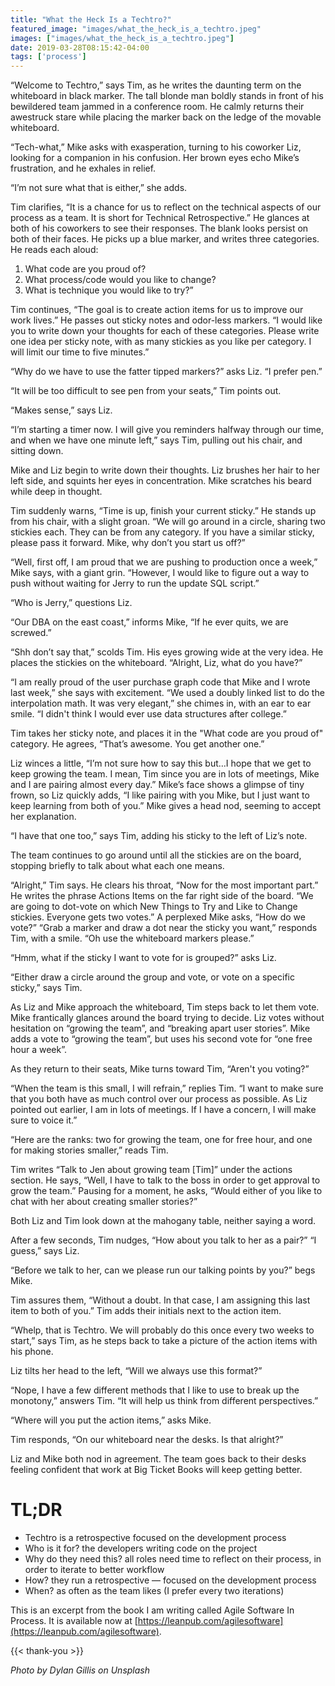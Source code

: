 ```yaml
---
title: "What the Heck Is a Techtro?"
featured_image: "images/what_the_heck_is_a_techtro.jpeg"
images: ["images/what_the_heck_is_a_techtro.jpeg"]
date: 2019-03-28T08:15:42-04:00
tags: ['process']
---
```


“Welcome to Techtro,” says Tim, as he writes the daunting term on the whiteboard in black marker. The tall blonde man boldly stands in front of his bewildered team jammed in a conference room. He calmly returns their awestruck stare while placing the marker back on the ledge of the movable whiteboard.

“Tech-what,” Mike asks with exasperation, turning to his coworker Liz, looking for a companion in his confusion. Her brown eyes echo Mike’s frustration, and he exhales in relief.

“I’m not sure what that is either,” she adds.

Tim clarifies, “It is a chance for us to reflect on the technical aspects of our process as a team. It is short for Technical Retrospective.” He glances at both of his coworkers to see their responses. The blank looks persist on both of their faces. He picks up a blue marker, and writes three categories. He reads each aloud:

1. What code are you proud of?
2. What process/code would you like to change?
3. What is technique you would like to try?”

Tim continues, “The goal is to create action items for us to improve our work lives.” He passes out sticky notes and odor-less markers. “I would like you to write down your thoughts for each of these categories. Please write one idea per sticky note, with as many stickies as you like per category. I will limit our time to five minutes.”

“Why do we have to use the fatter tipped markers?” asks Liz. “I prefer pen.”

“It will be too difficult to see pen from your seats,” Tim points out.

“Makes sense,” says Liz.

“I’m starting a timer now. I will give you reminders halfway through our time, and when we have one minute left,” says Tim, pulling out his chair, and sitting down.

Mike and Liz begin to write down their thoughts. Liz brushes her hair to her left side, and squints her eyes in concentration. Mike scratches his beard while deep in thought.

Tim suddenly warns, “Time is up, finish your current sticky.” He stands up from his chair, with a slight groan. “We will go around in a circle, sharing two stickies each. They can be from any category. If you have a similar sticky, please pass it forward. Mike, why don’t you start us off?”

“Well, first off, I am proud that we are pushing to production once a week,” Mike says, with a giant grin. “However, I would like to figure out a way to push without waiting for Jerry to run the update SQL script.”

“Who is Jerry,” questions Liz.

“Our DBA on the east coast,” informs Mike, “If he ever quits, we are screwed.”

“Shh don’t say that,” scolds Tim. His eyes growing wide at the very idea. He places the stickies on the whiteboard. “Alright, Liz, what do you have?”

“I am really proud of the user purchase graph code that Mike and I wrote last week,” she says with excitement. “We used a doubly linked list to do the interpolation math. It was very elegant,” she chimes in, with an ear to ear smile. “I didn't think I would ever use data structures after college.”

Tim takes her sticky note, and places it in the "What code are you proud of" category. He agrees, “That’s awesome. You get another one.”

Liz winces a little, “I’m not sure how to say this but…I hope that we get to keep growing the team. I mean, Tim since you are in lots of meetings, Mike and I are pairing almost every day.” Mike’s face shows a glimpse of tiny frown, so Liz quickly adds, “I like pairing with you Mike, but I just want to keep learning from both of you.” Mike gives a head nod, seeming to accept her explanation.

“I have that one too,” says Tim, adding his sticky to the left of Liz’s note.

The team continues to go around until all the stickies are on the board, stopping briefly to talk about what each one means.

“Alright,” Tim says. He clears his throat, “Now for the most important part.” He writes the phrase Actions Items on the far right side of the board. “We are going to dot-vote on which New Things to Try and Like to Change stickies. Everyone gets two votes.” A perplexed Mike asks, “How do we vote?”
“Grab a marker and draw a dot near the sticky you want,” responds Tim, with a smile. “Oh use the whiteboard markers please.”

“Hmm, what if the sticky I want to vote for is grouped?” asks Liz.

“Either draw a circle around the group and vote, or vote on a specific sticky,” says Tim.

As Liz and Mike approach the whiteboard, Tim steps back to let them vote. Mike frantically glances around the board trying to decide. Liz votes without hesitation on “growing the team”, and “breaking apart user stories”. Mike adds a vote to “growing the team”, but uses his second vote for “one free hour a week”.

As they return to their seats, Mike turns toward Tim, “Aren't you voting?”

“When the team is this small, I will refrain,” replies Tim. “I want to make sure that you both have as much control over our process as possible. As Liz pointed out earlier, I am in lots of meetings. If I have a concern, I will make sure to voice it.”

“Here are the ranks: two for growing the team, one for free hour, and one for making stories smaller,” reads Tim.

Tim writes “Talk to Jen about growing team [Tim]” under the actions section. He says, “Well, I have to talk to the boss in order to get approval to grow the team.” Pausing for a moment, he asks, “Would either of you like to chat with her about creating smaller stories?”

Both Liz and Tim look down at the mahogany table, neither saying a word.

After a few seconds, Tim nudges, “How about you talk to her as a pair?”
“I guess,” says Liz.

“Before we talk to her, can we please run our talking points by you?” begs Mike.

Tim assures them, “Without a doubt. In that case, I am assigning this last item to both of you.” Tim adds their initials next to the action item.

“Whelp, that is Techtro. We will probably do this once every two weeks to start,” says Tim, as he steps back to take a picture of the action items with his phone.

Liz tilts her head to the left, “Will we always use this format?”

“Nope, I have a few different methods that I like to use to break up the monotony,” answers Tim. “It will help us think from different perspectives.”

“Where will you put the action items,” asks Mike.

Tim responds, “On our whiteboard near the desks. Is that alright?”

Liz and Mike both nod in agreement. The team goes back to their desks feeling confident that work at Big Ticket Books will keep getting better.

# TL;DR
- Techtro is a retrospective focused on the development process
- Who is it for? the developers writing code on the project
- Why do they need this? all roles need time to reflect on their process, in order to iterate to better workflow
- How? they run a retrospective — focused on the development process
- When? as often as the team likes (I prefer every two iterations)

This is an excerpt from the book I am writing called Agile Software In Process. It is available now at [https://leanpub.com/agilesoftware](https://leanpub.com/agilesoftware).

{{< thank-you >}}

*Photo by Dylan Gillis on Unsplash*